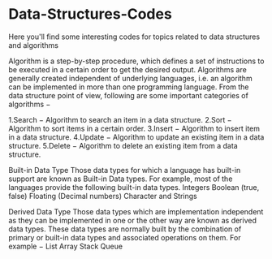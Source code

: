 # Data-Structures-Codes
Here you'll find some interesting codes for topics related to data structures and algorithms

Algorithm is a step-by-step procedure, which defines a set of instructions to be executed in a certain order to get the desired output. Algorithms are generally created independent of underlying languages, i.e. an algorithm can be implemented in more than one programming language.
From the data structure point of view, following are some important categories of algorithms −

1.Search − Algorithm to search an item in a data structure.
2.Sort − Algorithm to sort items in a certain order.
3.Insert − Algorithm to insert item in a data structure.
4.Update − Algorithm to update an existing item in a data structure.
5.Delete − Algorithm to delete an existing item from a data structure.


Built-in Data Type
Those data types for which a language has built-in support are known as Built-in Data types. For example, most of the languages provide the following built-in data types.
Integers
Boolean (true, false)
Floating (Decimal numbers)
Character and Strings

Derived Data Type
Those data types which are implementation independent as they can be implemented in one or the other way are known as derived data types. These data types are normally built by the combination of primary or built-in data types and associated operations on them. For example −
List
Array
Stack
Queue
